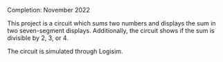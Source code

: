 Completion: November 2022

This project is a circuit which sums two numbers and displays the sum in two seven-segment displays. Additionally, the circuit shows if the sum is divisible by 2, 3, or 4.

The circuit is simulated through Logisim.
